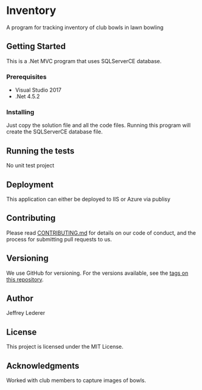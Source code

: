 # Inventory

A program for tracking inventory of club bowls in lawn bowling

## Getting Started

This is a .Net MVC program that uses SQLServerCE database.

### Prerequisites

* Visual Studio 2017
* .Net 4.5.2



### Installing

Just copy the solution file and all the code files. Running this program will create the SQLServerCE database file.

## Running the tests

No unit test project


## Deployment

This application can either be deployed to IIS or Azure via publisy


## Contributing

Please read [CONTRIBUTING.md](https://gist.github.com/PurpleBooth/b24679402957c63ec426) for details on our code of conduct, and the process for submitting pull requests to us.

## Versioning

We use GitHub for versioning. For the versions available, see the [tags on this repository](https://github.com/jeffreylederer/Inventory/tags). 

## Author

Jeffrey Lederer


## License

This project is licensed under the MIT License.

## Acknowledgments

Worked with club members to capture images of bowls.
